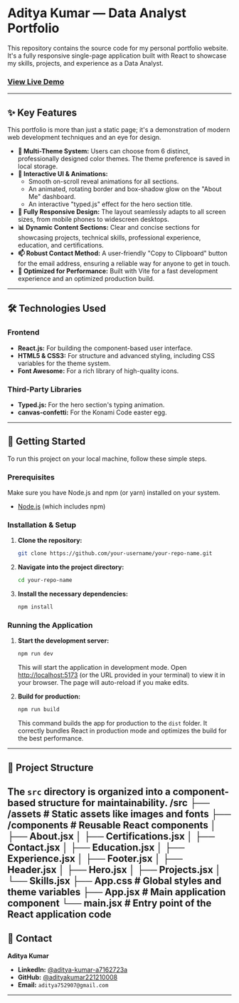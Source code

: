 # Aditya Kumar — Data Analyst Portfolio


This repository contains the source code for my personal portfolio website. It's a fully responsive single-page application built with React to showcase my skills, projects, and experience as a Data Analyst.

### [**View Live Demo**](https://your-live-url.com) <!-- TODO: Replace with your actual live deployment URL! -->

---

## ✨ Key Features

This portfolio is more than just a static page; it's a demonstration of modern web development techniques and an eye for design.

-   **🎨 Multi-Theme System:** Users can choose from 6 distinct, professionally designed color themes. The theme preference is saved in local storage.
-   **💎 Interactive UI & Animations:**
    -   Smooth on-scroll reveal animations for all sections.
    -   An animated, rotating border and box-shadow glow on the "About Me" dashboard.
    -   An interactive "typed.js" effect for the hero section title.
-   **📱 Fully Responsive Design:** The layout seamlessly adapts to all screen sizes, from mobile phones to widescreen desktops.
-   **📊 Dynamic Content Sections:** Clear and concise sections for showcasing projects, technical skills, professional experience, education, and certifications.
-   **📫 Robust Contact Method:** A user-friendly "Copy to Clipboard" button for the email address, ensuring a reliable way for anyone to get in touch.
-   **🚀 Optimized for Performance:** Built with Vite for a fast development experience and an optimized production build.

---

## 🛠️ Technologies Used

### Frontend

-   **React.js:** For building the component-based user interface.
-   **HTML5 & CSS3:** For structure and advanced styling, including CSS variables for the theme system.
-   **Font Awesome:** For a rich library of high-quality icons.

### Third-Party Libraries

-   **Typed.js:** For the hero section's typing animation.
-   **canvas-confetti:** For the Konami Code easter egg.

---

## 🚀 Getting Started

To run this project on your local machine, follow these simple steps.

### Prerequisites

Make sure you have Node.js and npm (or yarn) installed on your system.
-   [Node.js](https://nodejs.org/) (which includes npm)

### Installation & Setup

1.  **Clone the repository:**
    ```bash
    git clone https://github.com/your-username/your-repo-name.git
    ```

2.  **Navigate into the project directory:**
    ```bash
    cd your-repo-name
    ```

3.  **Install the necessary dependencies:**
    ```bash
    npm install
    ```

### Running the Application

1.  **Start the development server:**
    ```bash
    npm run dev
    ```
    This will start the application in development mode. Open [http://localhost:5173](http://localhost:5173) (or the URL provided in your terminal) to view it in your browser. The page will auto-reload if you make edits.

2.  **Build for production:**
    ```bash
    npm run build
    ```
    This command builds the app for production to the `dist` folder. It correctly bundles React in production mode and optimizes the build for the best performance.

---

## 📂 Project Structure

The `src` directory is organized into a component-based structure for maintainability.
/src
├── /assets # Static assets like images and fonts
├── /components # Reusable React components
│ ├── About.jsx
│ ├── Certifications.jsx
│ ├── Contact.jsx
│ ├── Education.jsx
│ ├── Experience.jsx
│ ├── Footer.jsx
│ ├── Header.jsx
│ ├── Hero.jsx
│ ├── Projects.jsx
│ └── Skills.jsx
├── App.css # Global styles and theme variables
├── App.jsx # Main application component
└── main.jsx # Entry point of the React application
code
---

## 📧 Contact

**Aditya Kumar**

-   **LinkedIn:** [@aditya-kumar-a7162723a](https://www.linkedin.com/in/aditya-kumar-a7162723a/)
-   **GitHub:** [@adityakumar221210008](https://github.com/adityakumar221210008)
-   **Email:** `aditya752907@gmail.com`

---
